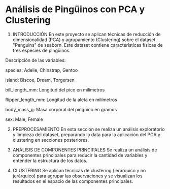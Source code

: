 # Análisis de Pingüinos con PCA y Clustering

1. INTRODUCCIÓN
En este proyecto se aplican técnicas de reducción de dimensionalidad (PCA) y agrupamiento (Clustering) sobre el dataset "Penguins" de seaborn. Este dataset contiene características físicas de tres especies de pingüinos.

Descripción de las variables:

species: Adelie, Chinstrap, Gentoo

island: Biscoe, Dream, Torgersen

bill_length_mm: Longitud del pico en milímetros

flipper_length_mm: Longitud de la aleta en milímetros

body_mass_g: Masa corporal del pingüino en gramos

sex: Male, Female

2. PREPROCESAMIENTO
En esta sección se realiza un análisis exploratorio y limpieza del dataset, preparando la data para la aplicación del PCA y clustering en secciones posteriores.

3. ANÁLISIS DE COMPONENTES PRINCIPALES
Se realiza un análisis de componentes principales para reducir la cantidad de variables y entender la estructura de los datos.

4. CLUSTERING
Se aplican técnicas de clustering (jerárquico y no jerárquico) para agrupar las observaciones y se visualizan los resultados en el espacio de las componentes principales.
